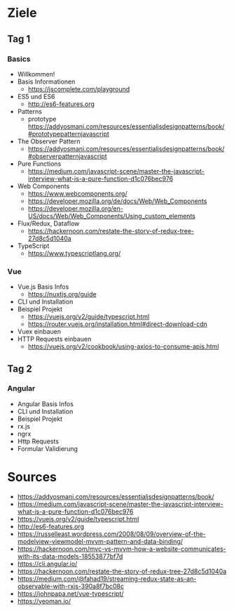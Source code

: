 # Ziele

## Tag 1

### Basics

- Willkommen!
- Basis Informationen
  - https://jscomplete.com/playground
- ES5 und ES6
  - http://es6-features.org
- Patterns
  - prototype https://addyosmani.com/resources/essentialjsdesignpatterns/book/#prototypepatternjavascript
- The Observer Pattern
  - https://addyosmani.com/resources/essentialjsdesignpatterns/book/#observerpatternjavascript
- Pure Functions
  - https://medium.com/javascript-scene/master-the-javascript-interview-what-is-a-pure-function-d1c076bec976
- Web Components
  - https://www.webcomponents.org/
  - https://developer.mozilla.org/de/docs/Web/Web_Components
  - https://developer.mozilla.org/en-US/docs/Web/Web_Components/Using_custom_elements
- Flux/Redux, Dataflow
  - https://hackernoon.com/restate-the-story-of-redux-tree-27d8c5d1040a
- TypeScript
  - https://www.typescriptlang.org/

### Vue

- Vue.js Basis Infos
  - https://nuxtjs.org/guide
- CLI und Installation
- Beispiel Projekt
  - https://vuejs.org/v2/guide/typescript.html
  - https://router.vuejs.org/installation.html#direct-download-cdn
- Vuex einbauen
- HTTP Requests einbauen
  - https://vuejs.org/v2/cookbook/using-axios-to-consume-apis.html

## Tag 2

### Angular

- Angular Basis Infos
- CLI und Installation
- Beispiel Projekt
- rx.js
- ngrx
- Http Requests
- Formular Validierung

# Sources

- https://addyosmani.com/resources/essentialjsdesignpatterns/book/
- https://medium.com/javascript-scene/master-the-javascript-interview-what-is-a-pure-function-d1c076bec976
- https://vuejs.org/v2/guide/typescript.html
- http://es6-features.org
- https://russelleast.wordpress.com/2008/08/09/overview-of-the-modelview-viewmodel-mvvm-pattern-and-data-binding/
- https://hackernoon.com/mvc-vs-mvvm-how-a-website-communicates-with-its-data-models-18553877bf7d
- https://cli.angular.io/
- https://hackernoon.com/restate-the-story-of-redux-tree-27d8c5d1040a
- https://medium.com/@fahad19/streaming-redux-state-as-an-observable-with-rxjs-390a8f7bc08c
- https://johnpapa.net/vue-typescript/
- https://yeoman.io/
